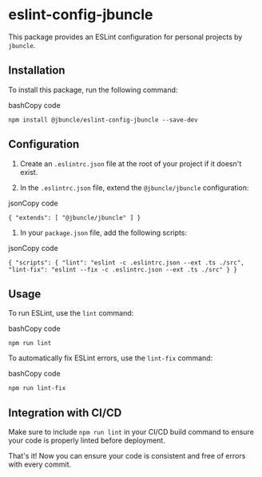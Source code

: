 # eslint-config-jbuncle

This package provides an ESLint configuration for personal projects by `jbuncle`.

## Installation

To install this package, run the following command:

bashCopy code

`npm install @jbuncle/eslint-config-jbuncle --save-dev`

## Configuration

1. Create an `.eslintrc.json` file at the root of your project if it doesn't exist.

2. In the `.eslintrc.json` file, extend the `@jbuncle/jbuncle` configuration:

jsonCopy code

`{
  "extends": [
    "@jbuncle/jbuncle"
  ]
}`

1. In your `package.json` file, add the following scripts:

jsonCopy code

`{
  "scripts": {
    "lint": "eslint -c .eslintrc.json --ext .ts ./src",
    "lint-fix": "eslint --fix -c .eslintrc.json --ext .ts ./src"
  }
}`

## Usage

To run ESLint, use the `lint` command:

bashCopy code

`npm run lint`

To automatically fix ESLint errors, use the `lint-fix` command:

bashCopy code

`npm run lint-fix`

## Integration with CI/CD

Make sure to include `npm run lint` in your CI/CD build command to ensure your code is properly linted before deployment.

That's it! Now you can ensure your code is consistent and free of errors with every commit.
